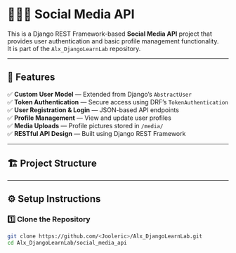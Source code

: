 # 🧑‍🤝‍🧑 Social Media API

This is a Django REST Framework-based **Social Media API** project that provides user authentication and basic profile management functionality.  
It is part of the `Alx_DjangoLearnLab` repository.

---

## 🚀 Features

✅ **Custom User Model** — Extended from Django’s `AbstractUser`  
✅ **Token Authentication** — Secure access using DRF’s `TokenAuthentication`  
✅ **User Registration & Login** — JSON-based API endpoints  
✅ **Profile Management** — View and update user profiles  
✅ **Media Uploads** — Profile pictures stored in `/media/`  
✅ **RESTful API Design** — Built using Django REST Framework

---

## 🏗️ Project Structure


---

## ⚙️ Setup Instructions

### 1️⃣ Clone the Repository
```bash
git clone https://github.com/<Jooleric>/Alx_DjangoLearnLab.git
cd Alx_DjangoLearnLab/social_media_api
